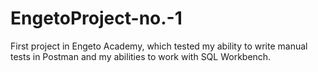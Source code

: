# EngetoProject-no.-1
First project in Engeto Academy, which tested my ability to write manual tests in Postman and my abilities to work with SQL Workbench.
